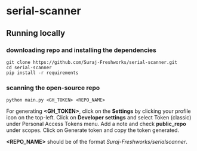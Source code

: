 # serial-scanner

## Running locally
### downloading repo and installing the dependencies
```
git clone https://github.com/Suraj-Freshworks/serial-scanner.git
cd serial-scanner
pip install -r requirements
```

### scanning the open-source repo
```
python main.py <GH_TOKEN> <REPO_NAME>
```

For generating **<GH_TOKEN>**, click on the **Settings** by clicking your profile icon on the top-left. Click on **Developer settings** and select Token (classic) under Personal Access Tokens menu. Add a note and check **public_repo** under scopes. Click on Generate token and copy the token generated. 

**<REPO_NAME>** should be of the format _Suraj-Freshworks/serialscanner_.

